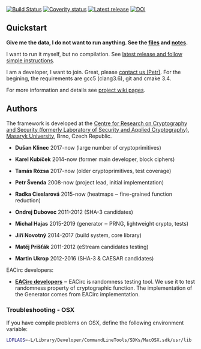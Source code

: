 [![Build Status](https://travis-ci.org/crocs-muni/CryptoStreams.svg?branch=master)](https://travis-ci.org/crocs-muni/eacirc)
[![Coverity status](https://scan.coverity.com/projects/7192/badge.svg)](https://scan.coverity.com/projects/crocs-muni-eacirc)
[![Latest release](https://img.shields.io/github/release/crocs-muni/EACirc-streams.svg)](https://github.com/crocs-muni/EACirc-streams/releases/latest)
[![DOI](https://zenodo.org/badge/84541435.svg)](https://zenodo.org/badge/latestdoi/84541435)


## Quickstart

**Give me the data, I do not want to run anything. See the [files](https://drive.google.com/drive/folders/0B5Z1zst5NzwXQmFKaXgxREJWNk0?usp=sharing) and [notes](https://github.com/crocs-muni/eacirc-streams/wiki#direct-access-to-generated-data).**

I want to run it myself, but no compilation. See [latest release and follow simple instructions](https://github.com/crocs-muni/eacirc-streams/releases/latest).

I am a developer, I want to join. Great, please [contact us (Petr)](https://crocs.fi.muni.cz/public/research/main#adaptive_randomness_statistical_tests_with_supervised_learning). For the begining, the requirements are gcc5 (clang3.6), git and cmake 3.4.

For more information and details see [project wiki pages](https://github.com/crocs-muni/eacirc-streams/wiki).


## Authors
The framework is developed at the [Centre for Research on Cryptography and Security (formerly Laboratory of Security and Applied Cryptography)](https://www.fi.muni.cz/research/crocs/), [Masaryk University](http://www.muni.cz/), Brno, Czech Republic.


* **Dušan Klinec** 2017-now (large number of cryptoprimitives)
* **Karel Kubíček** 2014-now (former main developer, block ciphers)
* **Tamás Rózsa** 2017-now (older cryptoprimitives, test coverage)
* **Petr Švenda** 2008-now (project lead, initial implementation)


* **Radka Cieslarová** 2015-now (heatmaps ‒ fine-grained function reduction)
* **Ondrej Dubovec** 2011-2012 (SHA-3 candidates)
* **Michal Hajas** 2015-2019 (generator ‒ PRNG, lightweight crypto, tests)
* **Jiří Novotný** 2014-2017 (build system, core library)
* **Matěj Prišťák** 2011-2012 (eStream candidates testing)
* **Martin Ukrop** 2012-2016 (SHA-3 & CAESAR candidates)

EACirc developers:
* [**EACirc developers**](https://github.com/crocs-muni/eacirc#authors) ‒ EACirc is randomness testing tool. We use it to test randomness property of cryptographic function. The implementation of the Generator comes from EACirc implementation.

 
### Troubleshooting - OSX

If you have compile problems on OSX, define the following environment variable:

```bash
LDFLAGS=-L/Library/Developer/CommandLineTools/SDKs/MacOSX.sdk/usr/lib
```
